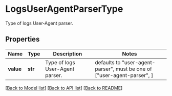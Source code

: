 # LogsUserAgentParserType

Type of logs User-Agent parser.

## Properties
Name | Type | Description | Notes
------------ | ------------- | ------------- | -------------
**value** | **str** | Type of logs User-Agent parser. | defaults to "user-agent-parser",  must be one of ["user-agent-parser", ]

[[Back to Model list]](README.md#documentation-for-models) [[Back to API list]](README.md#documentation-for-api-endpoints) [[Back to README]](README.md)


